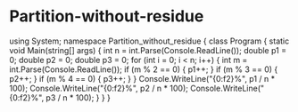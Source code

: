 # Partition-without-residue
using System;  namespace Partition_without_residue {     class Program     {         static void Main(string[] args)         {             int n = int.Parse(Console.ReadLine());             double p1 = 0;             double p2 = 0;             double p3 = 0;              for (int i = 0; i &lt; n; i++)             {                 int m = int.Parse(Console.ReadLine());                  if (m % 2 == 0)                 {                     p1++;                 }                 if (m % 3 == 0)                 {                     p2++;                 }                 if (m % 4 == 0)                 {                     p3++;                 }             }              Console.WriteLine("{0:f2}%", p1 / n * 100);             Console.WriteLine("{0:f2}%", p2 / n * 100);             Console.WriteLine("{0:f2}%", p3 / n * 100);         }     } }
